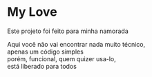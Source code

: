 <h1>My Love</h1>
<p>Este projeto foi feito para minha namorada</p>
<p>Aqui você não vai encontrar nada muito técnico, <br>apenas um código simples<br>porém, funcional, quem quizer usa-lo,<br>está liberado para todos</p>
